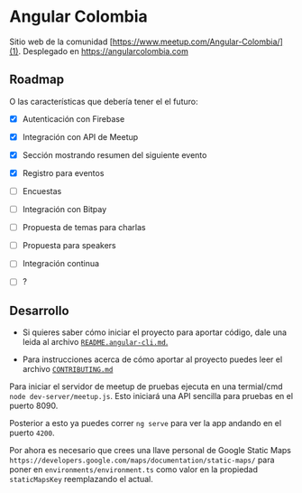 # Angular Colombia

Sitio web de la comunidad [https://www.meetup.com/Angular-Colombia/](1). Desplegado en https://angularcolombia.com

## Roadmap

O las características que debería tener el el futuro:

- [X] Autenticación con Firebase
- [X] Integración con API de Meetup
- [X] Sección mostrando resumen del siguiente evento
- [X] Registro para eventos
- [ ] Encuestas
- [ ] Integración con Bitpay
- [ ] Propuesta de temas para charlas
- [ ] Propuesta para speakers
- [ ] Integración continua
- [ ] ?


## Desarrollo

- Si quieres saber cómo iniciar el proyecto para aportar código, dale una leida al archivo [`README.angular-cli.md`.](./README.angular-cli.md)

- Para instrucciones acerca de cómo aportar al proyecto puedes leer el archivo [`CONTRIBUTING.md`](./CONTRIBUTING.md)

Para iniciar el servidor de meetup de pruebas ejecuta en una termial/cmd `node dev-server/meetup.js`. Esto iniciará una API sencilla para pruebas en el puerto 8090.

Posterior a esto ya puedes correr `ng serve` para ver la app andando en el puerto `4200`.

Por ahora es necesario que crees una llave personal de Google Static Maps `https://developers.google.com/maps/documentation/static-maps/` para poner en `environments/environment.ts` como valor en la propiedad `staticMapsKey` reemplazando el actual.



[1]: https://www.meetup.com/Angular-Colombia/
